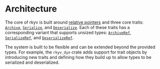 # Architecture

The core of rkyv is built around
[relative pointers](https://docs.rs/rkyv/latest/rkyv/struct.RelPtr.html) and three core traits:
[`Archive`](https://docs.rs/rkyv/latest/rkyv/trait.Archive.html),
[`Serialize`](https://docs.rs/rkyv/latest/rkyv/trait.Serialize.html), and
[`Deserialize`](https://docs.rs/rkyv/latest/rkyv/trait.Deserialize.html). Each of these traits has a
corresponding variant that supports unsized types:
[`ArchiveRef`](https://docs.rs/rkyv/latest/rkyv/trait.ArchiveRef.html),
[`SerializeRef`](https://docs.rs/rkyv/latest/rkyv/trait.SerializeRef.html), and
[`DeserializeRef`](https://docs.rs/rkyv/latest/rkyv/trait.DeserializeRef.html).

The system is built to be flexible and can be extended beyond the provided types. For example, the
`rkyv_dyn` crate adds support for trait objects by introducing new traits and defining how they
build up to allow types to be serialized and deserialized.
